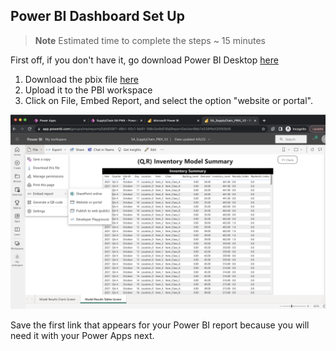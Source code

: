 ## Power BI Dashboard Set Up

> **Note**
> Estimated time to complete the steps ~ 15 minutes

First off, if you don't have it, go download Power BI Desktop [here](https://www.microsoft.com/en-us/download/details.aspx?id=58494)

1) Download the pbix file [here](SA_SupplyChain_PBIX_V2.pbix)
2) Upload it to the PBI workspace
2) Click on File, Embed Report, and select the option "website or portal".


![](../../assets/images/ShareReport.png)

Save the first link that appears for your Power BI report because you will need it with your Power Apps next.


